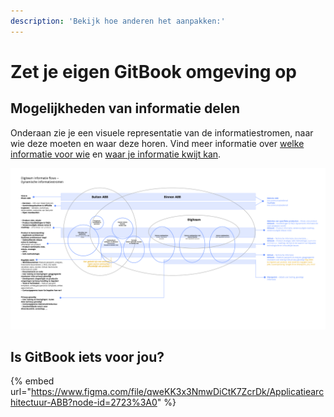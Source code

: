 ```yaml
---
description: 'Bekijk hoe anderen het aanpakken:'
---
```


# Zet je eigen GitBook omgeving op

## Mogelijkheden van informatie delen

Onderaan zie je een visuele representatie van de informatiestromen, naar wie deze moeten en waar deze horen. Vind meer informatie over [welke informatie voor wie](../waarom-en-voor-wie/voorbeelden-van-informatie-delen.md) en [waar je informatie kwijt kan](../waarom-en-voor-wie/voorbeelden-van-informatie-delen.md).

![Informatiestromen](../../.gitbook/assets/knowledge-base-informatiestromen.png)

## Is GitBook iets voor jou?

{% embed url="https://www.figma.com/file/qweKK3x3NmwDiCtK7ZcrDk/Applicatiearchitectuur-ABB?node-id=2723%3A0" %}



